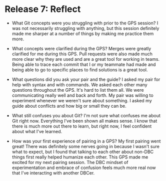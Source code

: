 # Release 7: Reflect

* What Git concepts were you struggling with prior to the GPS session?
    I was not necessarily struggling with anything, but this session definitely made me sharper at a number of things by making me practice them more. 

* What concepts were clarified during the GPS?
    Merges were greatly clarified for me during this GPS. Pull requests were also made much more clear why they are used and are a great tool for working in teams. Being able to trace each commit that I or my teammate had made and being able to go to specific places to find solutions is a great tool. 

* What questions did you ask your pair and the guide?
    I asked my pair for help with syntax and with commands. We asked each other many questions throughout the GPS. It's hard to list them all. We were communicating really well and back and forth. My pair was willing to experiment whenever we weren't sure about something. I asked my guide about conflicts and how big or small they can be. 

* What still confuses you about Git?
    I'm not sure what confuses me about Git right now. Everything I've been shown all makes sense. I know that there is much more out there to learn, but right now, I feel confident about what I've learned. 

* How was your first experience of pairing in a GPS?
    My first pairing went great! There was definitely some nerves going in because I wasn't sure what to expect, but I found that talking to each other about non-DBC things first really helped humanize each other. This GPS made me excited for my next pairing session. The DBC mindset of experimentation and embrace of confusion feels much more real now that I've interacting with another DBCer. 
